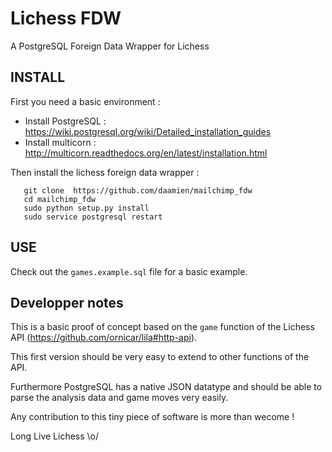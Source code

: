 # Lichess FDW

A PostgreSQL Foreign Data Wrapper for Lichess

## INSTALL

First you need a basic environment :

- Install PostgreSQL : https://wiki.postgresql.org/wiki/Detailed_installation_guides
- Install multicorn : http://multicorn.readthedocs.org/en/latest/installation.html

Then install the lichess foreign data wrapper :

```
   git clone  https://github.com/daamien/mailchimp_fdw
   cd mailchimp_fdw
   sudo python setup.py install
   sudo service postgresql restart
```

## USE

Check out the  ``games.example.sql`` file for a basic example.

## Developper notes

This is a basic proof of concept based on the ``game`` function of the Lichess API (https://github.com/ornicar/lila#http-api).

This first version should be very easy to extend to other functions of the API. 

Furthermore PostgreSQL has a native JSON datatype and should be able to parse the analysis data and game moves very easily.

Any contribution to this tiny piece of software is more than wecome !

Long Live Lichess \o/
